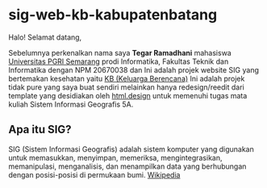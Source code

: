 # sig-web-kb-kabupatenbatang

Halo! Selamat datang,

Sebelumnya perkenalkan nama saya **Tegar Ramadhani** mahasiswa [Universitas PGRI Semarang](https://upgris.ac.id/) prodi Informatika, Fakultas Teknik dan Informatika dengan NPM 20670038 dan Ini adalah projek website SIG yang bertemakan kesehatan yaitu [KB (Keluarga Berencana)](https://id.wikipedia.org/wiki/Keluarga_Berencana) Ini adalah projek tidak pure yang saya buat sendiri melainkan hanya redesign/reedit dari template yang desidiakan oleh [html.design](https://html.design/) untuk memenuhi tugas mata kuliah Sistem Informasi Geografis 5A.

## Apa itu SIG?

SIG (Sistem Informasi Geografis) adalah sistem komputer yang digunakan untuk memasukkan, menyimpan, memeriksa, mengintegrasikan, memanipulasi, menganalisis, dan menampilkan data yang berhubungan dengan posisi-posisi di permukaan bumi. [Wikipedia](https://id.wikipedia.org/wiki/Sistem_informasi_geografis)
